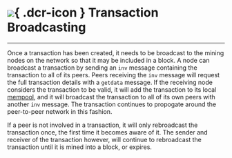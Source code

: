 # ![](../img/dcr-icons/Transactions.svg){ .dcr-icon } Transaction Broadcasting

---

Once a transaction has been created, it needs to be broadcast to the mining
nodes on the network so that it may be included in a block.
A node can broadcast a transaction by sending an `inv` message containing the
transaction to all of its peers.
Peers receiving the `inv` message will request the full transaction details with
a `getdata` message.
If the receiving node considers the transaction to be valid, it will add the
transaction to its local [mempool](memory-pool.md), and it will broadcast the
transaction to all of its own peers with another `inv` message.
The transaction continues to propogate around the peer-to-peer network in this
fashion.

If a peer is not involved in a transaction, it will only rebroadcast the
transaction once, the first time it becomes aware of it.
The sender and receiver of the transaction however, will continue to rebroadcast
the transaction until it is mined into a block, or expires.
